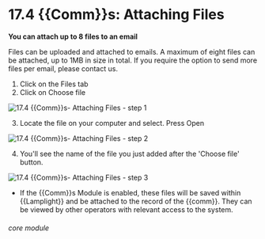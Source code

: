 # 17.4 {{Comm}}s: Attaching Files

**You can attach up to 8 files to an email**

Files can be uploaded and attached to emails. A maximum of eight files can be attached, up to 1MB in size in total. If you require the option to send more files per email, please contact us.

1. Click on the Files tab
2. Click on Choose file

![17.4 {{Comm}}s- Attaching Files - step 1](17.4_Communications-_Attaching_Files_im_1.png)

3. Locate the file on your computer and select. Press Open

![17.4 {{Comm}}s- Attaching Files - step 2](17.4_Communications-_Attaching_Files_im_2.png)

4. You&#039;ll see the name of the file you just added after the &#039;Choose file&#039; button.

![17.4 {{Comm}}s- Attaching Files - step 3](17.4_Communications-_Attaching_Files_im_3.png)

- If the {{Comm}}s Module is enabled, these files will be saved within {{Lamplight}} and be attached to the record of the {{comm}}. They can be viewed by other operators with relevant access to the system. 

###### core module
